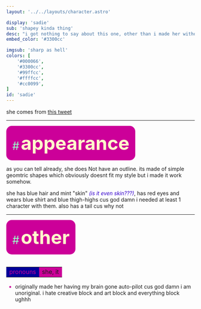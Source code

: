 ```yaml
---
layout: '../../layouts/character.astro'

display: 'sadie'
sub: 'shapey kinda thing'
desc: "i got nothing to say about this one, other than i made her without thinking"
embed_color: '#3300cc'

imgsub: 'sharp as hell'
colors: [
    '#000066',
    '#3300cc',
    '#99ffcc',
    '#ffffcc',
    '#cc0099',
]
id: 'sadie'
---
```

<style>
    :root {
        --header-color: #006;
        --header-logo-color-1: #9fc;
        --header-logo-color-2: #30c;

        --col-bright: #ffc;
        --col-light: #9fc;
        --col-main: #c09;
        --col-dim: #30c;
        --col-dark: #009;

        --col-bg: #006;
        --col-char-bg: #039;

        --col-link: #9fc;
        --col-link-hover: #ffc
    }    

    td {
        background-color: var(--col-main);
    }

    td.name {
        background-color: var(--col-dark);
        color: var(--col-main);
        box-shadow: unset;
        align-content: start;
    }

    em, i {
        color: var(--col-dim);
    }

    li::marker {
        color: var(--col-main);  
    }

    .white {
        color: var(--col-bright);
        background-color: var(--col-dark);
        padding: 3px;
        border-radius: 5px;
    }

    .black {
        color: var(--col-dark);
        background-color: var(--col-bright);
        padding: 3px;
        border-radius: 5px;
    }


</style>

she comes from [this tweet](https://twitter.com/betpowo/status/1840517374099021824)

<hr>
<section id="appearance" style="text-align: left">

<div style="background-color: var(--col-main); padding: 16px; border-radius: 15px; width: fit-content;">
<a style="text-decoration: none;" href="#appearance">
<span style="font-size: 30px; color: var(--col-light)">#</span>
<span style="font-weight: bolder; font-size: 50px; margin: 0; margin-top: 30px; color: var(--col-bright)">
appearance
</span>
</a>
</div>

as you can tell already, she does Not have an outline. its made of simple geomtric shapes which obviously doesnt fit my style but i made it work somehow.

she has blue hair and mint "skin" *(is it even skin???)*, has red eyes and wears blue shirt and blue thigh-highs cus god damn i needed at least 1 character with them.   also has a tail cus why not

</section>

<hr>
<section id="other" style="text-align: left">

<div style="background-color: var(--col-main); padding: 16px; border-radius: 15px; width: fit-content;">
<a style="text-decoration: none;" href="#other">
<span style="font-size: 30px; color: var(--col-light)">#</span>
<span style="font-weight: bolder; font-size: 50px; margin: 0; margin-top: 30px; color: var(--col-bright)">
other
</span>
</a>
</div>

<br>
<table>

<tr>
    <td class="name">pronouns</td>
    <td>she, it</td>
</tr>

</table>

- originally made her having my brain gone auto-pilot cus god damn i am unoriginal. i hate creative block and art block and everything block ughhh

</section>
